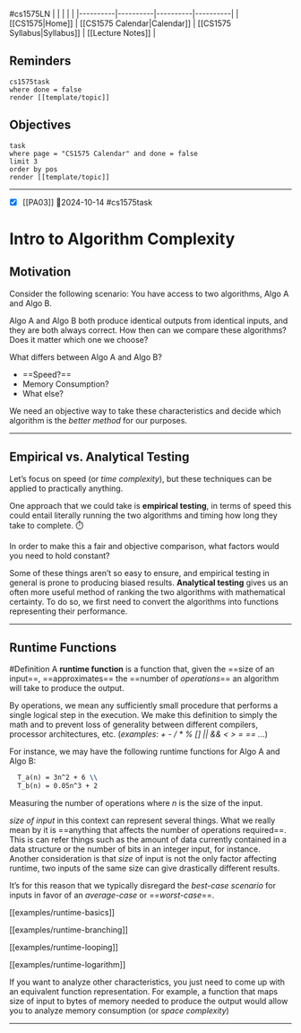 #cs1575LN
|  |  |  |  |
|----------|----------|----------|----------|
| [[CS1575|Home]] | [[CS1575 Calendar|Calendar]] | [[CS1575 Syllabus|Syllabus]] | [[Lecture Notes]] |


## Reminders

```query
cs1575task
where done = false
render [[template/topic]]
```

## Objectives

```query
task
where page = "CS1575 Calendar" and done = false
limit 3
order by pos
render [[template/topic]]
```
---

* [x] [[PA03]]  📅2024-10-14 #cs1575task

# Intro to Algorithm Complexity

## Motivation

Consider the following scenario: 
You have access to two algorithms, Algo A and Algo B.

Algo A and Algo B both produce identical outputs from identical inputs, and they are both always correct. How then can we compare these algorithms? Does it matter which one we choose?

What differs between Algo A and Algo B?
* ==Speed?==
* Memory Consumption?
* What else?

We need an objective way to take these characteristics and decide which algorithm is the _better method_ for our purposes.

---
## Empirical vs. Analytical Testing

Let’s focus on speed (or _time complexity_), but these techniques can be applied to practically anything.

One approach that we could take is **empirical testing**, in terms of speed this could entail literally running the two algorithms and timing how long they take to complete. ⏱️

In order to make this a fair and objective comparison, what factors would you need to hold constant?

Some of these things aren’t so easy to ensure, and empirical testing in general is prone to producing biased results. **Analytical testing** gives us an often more useful method of ranking the two algorithms with mathematical certainty. To do so, we first need to convert the algorithms into functions representing their performance.

---
## Runtime Functions

#Definition A **runtime function** is a function that, given the ==size of an input==, ==approximates== the ==number of _operations_== an algorithm will take to produce the output.

By operations, we mean any sufficiently small procedure that performs a single logical step in the execution. We make this definition to simply the math and to prevent loss of generality between different compilers, processor architectures, etc.
(_examples: + - / * % [] || && < > = == ..._)

For instance, we may have the following runtime functions for Algo A and Algo B:

```latex
  T_a(n) = 3n^2 + 6 \\
  T_b(n) = 0.05n^3 + 2
```
Measuring the number of operations where _n_ is the size of the input.

_size of input_ in this context can represent several things. What we really mean by it is ==anything that affects the number of operations required==. This is can refer things such as the amount of data currently contained in a data structure or the number of bits in an integer input, for instance. Another consideration is that _size_ of input is not the only factor affecting runtime, two inputs of the same size can give drastically different results.


It’s for this reason that we typically disregard the _best-case scenario_ for inputs in favor of an _average-case_ or ==_worst-case_==.

[[examples/runtime-basics]]

[[examples/runtime-branching]]

[[examples/runtime-looping]]

[[examples/runtime-logarithm]]

If you want to analyze other characteristics, you just need to come up with an equivalent function representation. For example, a function that maps size of input to bytes of memory needed to produce the output would allow you to analyze memory consumption (or _space complexity_)

---